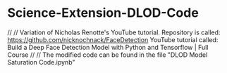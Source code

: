 # Science-Extension-DLOD-Code
//
//
Variation of Nicholas Renotte's YouTube tutorial. Repository is called: https://github.com/nicknochnack/FaceDetection YouTube tutorial called: Build a Deep Face Detection Model with Python and Tensorflow | Full Course
//
//
The modified code can be found in the file "DLOD Model Saturation Code.ipynb"
